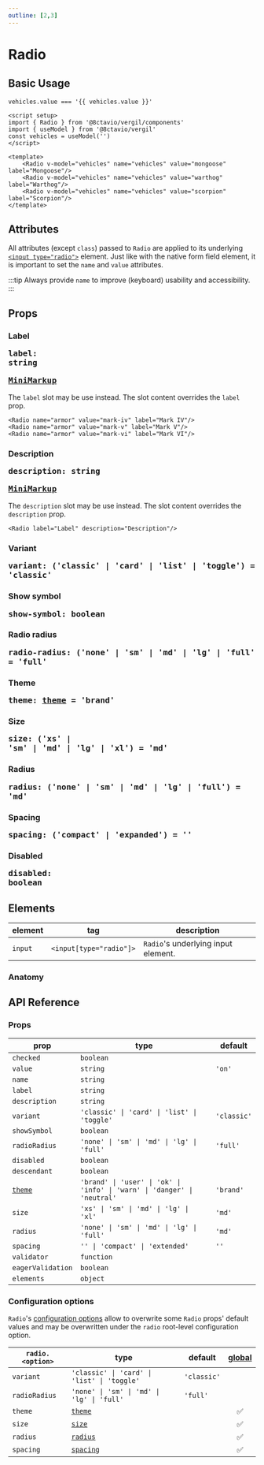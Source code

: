 ```yaml
---
outline: [2,3]
---
```


# Radio

<script setup>
import { Radio } from '@8ctavio/vergil/components'
import { useModel } from '@8ctavio/vergil'
const vehicles = useModel('')
</script>

## Basic Usage

<Demo>
    <div class="col">
        <div class="row center">
            <Radio v-model="vehicles" name="vehicles" value="mongoose" label="Mongoose"/>
            <Radio v-model="vehicles" name="vehicles" value="warthog" label="Warthog"/>
            <Radio v-model="vehicles" name="vehicles" value="scorpion" label="Scorpion"/>
        </div>
        <div class="row center">
            <code>vehicles.value === '{{ vehicles.value }}'</code>
        </div>
    </div>
</Demo>

```vue
<script setup>
import { Radio } from '@8ctavio/vergil/components'
import { useModel } from '@8ctavio/vergil'
const vehicles = useModel('')
</script>

<template>
    <Radio v-model="vehicles" name="vehicles" value="mongoose" label="Mongoose"/>
    <Radio v-model="vehicles" name="vehicles" value="warthog" label="Warthog"/>
    <Radio v-model="vehicles" name="vehicles" value="scorpion" label="Scorpion"/>
</template>
```

## Attributes

All attributes (except `class`) passed to `Radio` are applied to its underlying [`<input type="radio">`](https://developer.mozilla.org/en-US/docs/Web/HTML/Element/input/radio) element. Just like with the native form field element, it is important to set the `name` and `value` attributes.

:::tip
Always provide `name` to improve (keyboard) usability and accessibility.
:::

## Props

### Label <Badge><pre>label: string</pre></Badge> <Badge><pre>[MiniMarkup](/mini-markup)</pre></Badge>

The `label` slot may be use instead. The slot content overrides the `label` prop.

```vue
<Radio name="armor" value="mark-iv" label="Mark IV"/>
<Radio name="armor" value="mark-v" label="Mark V"/>
<Radio name="armor" value="mark-vi" label="Mark VI"/>
```

<Demo>
    <Radio name="armor" value="mark-iv" label="Mark IV"/>
    <Radio name="armor" value="mark-v" label="Mark V"/>
    <Radio name="armor" value="mark-vi" label="Mark VI"/>
</Demo>

### Description <Badge><pre>description: string</pre></Badge> <Badge><pre>[MiniMarkup](/mini-markup)</pre></Badge>

The `description` slot may be use instead. The slot content overrides the `description` prop.

```vue
<Radio label="Label" description="Description"/>
```

<Demo>
    <Radio value="-" label="Label" description="Description"/>
</Demo>

### Variant <Badge><pre>variant: ('classic' | 'card' | 'list' | 'toggle') = 'classic'</pre></Badge>

<Demo>
    <div class="col starts">
        <div class="row center">
            <Radio name="variant" value="1" variant="classic" label="Classic"/>
            <Radio name="variant" value="2" variant="card" label="Card"/>
            <Radio name="variant" value="4" variant="list" label="List"/>
            <Radio name="variant" value="3" variant="toggle" label="Toggle"/>
        </div>
        <div class="row center">
            <Radio name="variant" value="5" variant="classic" label="Classic" description="Description"/>
            <Radio name="variant" value="6" variant="card" label="Card" description="Description"/>
            <Radio name="variant" value="8" variant="list" label="List" description="Description"/>
            <Radio name="variant" value="7" variant="toggle" label="Toggle" description="Description"/>
        </div>
    </div>
</Demo>

### Show symbol <Badge><pre>show-symbol: boolean</pre></Badge>

<Demo>
    <div class="col starts">
        <div class="row center">
            <Radio name="symbol" value="1" show-symbol variant="card" label="Card"/>
            <Radio name="symbol" value="3" show-symbol variant="list" label="List"/>
            <Radio name="symbol" value="2" show-symbol variant="toggle" label="Toggle"/>
        </div>
        <div class="row center">
            <Radio name="symbol" value="4" show-symbol variant="card" label="Card" description="Description"/>
            <Radio name="symbol" value="6" show-symbol variant="list" label="List" description="Description"/>
            <Radio name="symbol" value="5" show-symbol variant="toggle" label="Toggle" description="Description"/>
        </div>
    </div>
</Demo>

### Radio radius <Badge><pre>radio-radius: ('none' | 'sm' | 'md' | 'lg' | 'full') = 'full'</pre></Badge>

<Demo>
    <Radio name="radio-radius" value="none" label="None" radio-radius="none"/>
    <Radio name="radio-radius" value="sm" label="Small" radio-radius="sm"/>
    <Radio name="radio-radius" value="md" label="Medium" radio-radius="md"/>
    <Radio name="radio-radius" value="lg" label="Large" radio-radius="lg"/>
    <Radio name="radio-radius" value="full" label="Full" radio-radius="full"/>
</Demo>

### Theme <Badge><pre>theme: [theme](/theme#the-theme-prop) = 'brand'</pre></Badge>

<Demo>
    <Radio name="theme" value="brand" theme="brand" label="Brand" checked/>
    <Radio name="theme" value="user" theme="user" label="User"/>
    <Radio name="theme" value="ok" theme="ok" label="Ok"/>
    <Radio name="theme" value="info" theme="info" label="Info"/>
    <Radio name="theme" value="warn" theme="warn" label="Warn"/>
    <Radio name="theme" value="danger" theme="danger" label="Danger"/>
    <Radio name="theme" value="neutral" theme="neutral" label="Neutral"/>
</Demo>

### Size <Badge><pre>size: ('xs' | 'sm' | 'md' | 'lg' | 'xl') = 'md'</pre></Badge>

<Demo>
    <Radio name="size" value="xs" size="xs" label="Extra Small"/>
    <Radio name="size" value="sm" size="sm" label="Small"/>
    <Radio name="size" value="md" size="md" label="Medium"/>
    <Radio name="size" value="lg" size="lg" label="Large"/>
    <Radio name="size" value="xl" size="xl" label="Extra Large"/>
</Demo>

### Radius <Badge><pre>radius: ('none' | 'sm' | 'md' | 'lg' | 'full') = 'md'</pre></Badge>

<Demo>
    <Radio name="radius" variant="card" show-symbol value="none" label="None" radius="none"/>
    <Radio name="radius" variant="card" show-symbol value="sm" label="Small" radius="sm"/>
    <Radio name="radius" variant="card" show-symbol value="md" label="Medium" radius="md"/>
    <Radio name="radius" variant="card" show-symbol value="lg" label="Large" radius="lg"/>
    <Radio name="radius" variant="card" show-symbol value="full" label="Full" radius="full"/>
</Demo>

### Spacing <Badge><pre>spacing: ('compact' | 'expanded') = ''</pre></Badge>

<Demo>
    <div class="col">
        <div class="row center">
            <Radio name="spacing-xs" value="compact" size="xs" spacing="compact" label="Compact"/>
            <Radio name="spacing-xs" value="deafult" size="xs" label="Default"/>
            <Radio name="spacing-xs" value="expanded" size="xs" spacing="expanded" label="Expanded"/>
        </div>
        <div class="row center">
            <Radio name="spacing-sm" value="compact" size="sm" spacing="compact" label="Compact"/>
            <Radio name="spacing-sm" value="deafult" size="sm" label="Default"/>
            <Radio name="spacing-sm" value="expanded" size="sm" spacing="expanded" label="Expanded"/>
        </div>
        <div class="row center">
            <Radio name="spacing-md" value="compact" size="md" spacing="compact" label="Compact"/>
            <Radio name="spacing-md" value="deafult" size="md" label="Default"/>
            <Radio name="spacing-md" value="expanded" size="md" spacing="expanded" label="Expanded"/>
        </div>
        <div class="row center">
            <Radio name="spacing-lg" value="compact" size="lg" spacing="compact" label="Compact"/>
            <Radio name="spacing-lg" value="deafult" size="lg" label="Default"/>
            <Radio name="spacing-lg" value="expanded" size="lg" spacing="expanded" label="Expanded"/>
        </div>
        <div class="row center">
            <Radio name="spacing-xl" value="compact" size="xl" spacing="compact" label="Compact"/>
            <Radio name="spacing-xl" value="deafult" size="xl" label="Default"/>
            <Radio name="spacing-xl" value="expanded" size="xl" spacing="expanded" label="Expanded"/>
        </div>
    </div>
</Demo>

### Disabled <Badge><pre>disabled: boolean</pre></Badge>

<Demo>
    <div class="col center">
        <div class="row center">
            <Radio disabled label="Disabled" variant="classic" checked/>
            <Radio disabled label="Disabled" variant="classic"/>
        </div>
        <div class="row center">
            <Radio disabled label="Disabled" variant="card" checked/>
            <Radio disabled label="Disabled" variant="card"/>    
        </div>
        <div class="row center">
            <Radio disabled label="Disabled" variant="toggle" checked/>
            <Radio disabled label="Disabled" variant="toggle"/>    
        </div>
        <div class="row center">
            <Radio disabled label="Disabled" variant="list" checked/>
            <Radio disabled label="Disabled" variant="list"/>    
        </div>
    </div>
</Demo>

## Elements

| element | tag | description |
| ---- | ---- | ------- |
| `input` | `<input[type="radio"]>` | `Radio`'s underlying input element. |

### Anatomy

<Demo>
    <Anatomy tag="label" classes="radio">
        <Anatomy tag='input[type="radio"]'/>
        <Anatomy tag="span" classes="toggle-button">
            <Anatomy tag="svg" classes="toggle-radio"/>
        </Anatomy>
        <Anatomy tag="p" classes="toggle-label">
            <Anatomy tag='slot name="default"'/>
        </Anatomy>
        <Anatomy tag="p" classes="toggle-description">
            <Anatomy tag='slot name="description"'/>
        </Anatomy>
    </Anatomy>
</Demo>

## API Reference

### Props

| prop | type | default |
| ---- | ---- | ------- |
| `checked` | `boolean` | |
| `value` | `string` | `'on'` |
| `name` | `string` | |
| `label` | `string` | |
| `description` | `string` | |
| `variant` | `'classic' \| 'card' \| 'list' \| 'toggle'` | `'classic'` |
| `showSymbol` | `boolean` | |
| `radioRadius` |  `'none' \| 'sm' \| 'md' \| 'lg' \| 'full'` | `'full'` |
| `disabled` | `boolean` | |
| `descendant` | `boolean` | |
| [`theme`](/theme#the-theme-prop) | `'brand' \| 'user' \| 'ok' \| 'info' \| 'warn' \| 'danger' \| 'neutral'` | `'brand'` |
| `size` | `'xs' \| 'sm' \| 'md' \| 'lg' \| 'xl'` | `'md'` |
| `radius` | `'none' \| 'sm' \| 'md' \| 'lg' \| 'full'` | `'md'` |
| `spacing` | `'' \| 'compact' \| 'extended'` | `''` |
| `validator` | `function` | |
| `eagerValidation` | `boolean` | |
| `elements` | `object` | |

### Configuration options

`Radio`'s [configuration options](/configuration) allow to overwrite some `Radio` props' default values and may be overwritten under the `radio` root-level configuration option.

| `radio.<option>` | type | default | [global](/configuration#global-configuration-options) |
| ---------------- | ---- | ------- | :------: |
| `variant` | `'classic' \| 'card' \| 'list' \| 'toggle'` | `'classic'` | |
| `radioRadius` | `'none' \| 'sm' \| 'md' \| 'lg' \| 'full'` | `'full'` | |
| `theme` | [`theme`](/theme#the-theme-prop) | | ✅ |
| `size` | [`size`](/theme#the-size-prop) | | ✅ |
| `radius` | [`radius`](/theme#the-radius-prop) | | ✅ |
| `spacing` | [`spacing`](/theme#the-spacing-prop) | | ✅ |